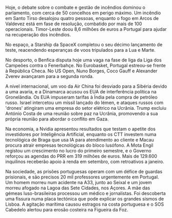 Hoje, o debate sobre o combate e gestão de incêndios dominou o parlamento, com cerca de 50 concelhos em perigo máximo. Um incêndio em Santo Tirso desalojou quatro pessoas, enquanto o fogo em Arcos de Valdevez está em fase de resolução, combatido por mais de 100 operacionais. Timor-Leste doou 8,6 milhões de euros a Portugal para ajudar na recuperação dos incêndios.

No espaço, a Starship da SpaceX completou o seu décimo lançamento de teste, reacendendo esperanças de voos tripulados para a Lua e Marte.

No desporto, o Benfica disputa hoje uma vaga na fase de liga da Liga dos Campeões contra o Fenerbahçe. No Eurobasket, Portugal estreou-se frente à República Checa. No US Open, Nuno Borges, Coco Gauff e Alexander Zverev avançaram para a segunda ronda.

A nível internacional, um voo da Air China foi desviado para a Sibéria devido a uma avaria, e a Dinamarca acusou os EUA de interferência política na Gronelândia. Os EUA impuseram tarifas à Índia pela compra de petróleo russo. Israel intercetou um míssil lançado do Iémen, e ataques russos com 'drones' atingiram uma empresa do setor elétrico na Ucrânia. Trump excluiu António Costa de uma reunião sobre paz na Ucrânia, promovendo a sua própria reunião para abordar o conflito em Gaza.

Na economia, a Nvidia apresentou resultados que testam o apetite dos investidores por Inteligência Artificial, enquanto os CTT investem numa tecnológica de Braga que usa IA para atendimento ao cliente e Macau procura atrair empresas tecnológicas do bloco lusófono. A Mota Engil registou um crescimento no lucro do primeiro semestre, e o Governo reforçou as agendas do PRR em 319 milhões de euros. Mais de 129.600 inquilinos receberão apoio à renda em setembro, com retroativos a janeiro.

Na sociedade, as prisões portuguesas operam com um défice de guardas prisionais, e são precisos 20 mil professores urgentemente em Portugal. Um homem morreu num acidente na A33, junto ao Seixal e um jovem morreu afogado na Lagoa das Sete Cidades, nos Açores. A mãe das gémeas luso-brasileiras processou um médico e jornalistas.  Foi descoberta uma fissura numa placa tectónica que pode explicar os grandes sismos de Lisboa. A agitação marítima causou estragos na costa portuguesa e o SOS Cabedelo alertou para erosão costeira na Figueira da Foz.
